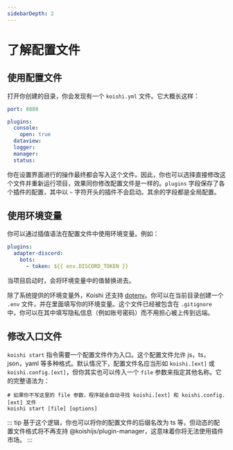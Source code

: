 ```yaml
---
sidebarDepth: 2
---
```


# 了解配置文件

## 使用配置文件

打开你创建的目录，你会发现有一个 `koishi.yml` 文件。它大概长这样：

```yaml title=koishi.yml
port: 8080

plugins:
  console:
    open: true
  dataview:
  logger:
  manager:
  status:
```

你在设置界面进行的操作最终都会写入这个文件。因此，你也可以选择直接修改这个文件并重新运行项目，效果同你修改配置文件是一样的。`plugins` 字段保存了各个插件的配置，其中以 `~` 字符开头的插件不会启动。其余的字段都是全局配置。

## 使用环境变量

你可以通过插值语法在配置文件中使用环境变量。例如：

```yaml title=koishi.yml
plugins:
  adapter-discord:
    bots:
      - token: ${{ env.DISCORD_TOKEN }}
```

当项目启动时，会将环境变量中的值替换进去。

除了系统提供的环境变量外，Koishi 还支持 [dotenv](https://github.com/motdotla/dotenv)。你可以在当前目录创建一个 `.env` 文件，并在里面填写你的环境变量。这个文件已经被包含在 `.gitignore` 中，你可以在其中填写隐私信息（例如账号密码）而不用担心被上传到远端。

## 修改入口文件

`koishi start` 指令需要一个配置文件作为入口。这个配置文件允许 js，ts，json，yaml 等多种格式。默认情况下，配置文件名应当形如 `koishi.[ext]` 或 `koishi.config.[ext]`，但你其实也可以传入一个 `file` 参数来指定其他名称。它的完整语法为：

```cli
# 如果你不写这里的 file 参数，程序就会自动寻找 koishi.[ext] 和 koishi.config.[ext] 文件
koishi start [file] [options]
```

::: tip
基于这个逻辑，你也可以将你的配置文件的后缀名改为 ts 等，但动态的配置文件格式将不再支持 @koishijs/plugin-manager，这意味着你将无法使用插件市场。
:::
